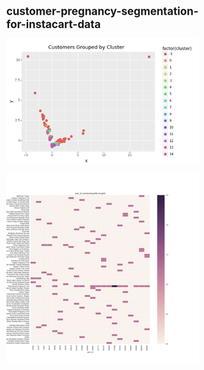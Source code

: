 # customer-pregnancy-segmentation-for-instacart-data

![customer_cluster.png](/customer_cluster.png)

![user_id_product.png](/user_id_product.png)


